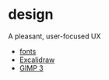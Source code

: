 # design

A pleasant, user-focused UX

- [fonts](./fonts.md)
- [Excalidraw](https://excalidraw.com/)
- [GIMP 3](https://wiki.gimp.org/wiki/Roadmap#GIMP_3.0)

